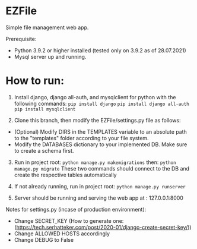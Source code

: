 # EZFile

Simple file management web app.


Prerequisite: 
- Python 3.9.2 or higher installed (tested only on 3.9.2 as of 28.07.2021)
- Mysql server up and running.

# How to run:

1. Install django, django all-auth, and mysqlclient for python with the following commands:
`pip install django` 
`pip install django all-auth`
`pip install mysqlclient`


2. Clone this branch, then modify the EZFile/settings.py file as follows:

- (Optional) Modify DIRS in the TEMPLATES variable to an absolute path to the "templates" folder according to your file system.
- Modify the DATABASES dictionary to your implemented DB. Make sure to create a schema first.

3. Run in project root:
`python manage.py makemigrations` 
then:
`python manage.py migrate` 
These two commands should connect to the DB and create the respective tables automatically

4. If not already running, run in project root: 
`python manage.py runserver`

5. Server should be running and serving the web app at : 127.0.0.1:8000

Notes for settings.py (incase of production environment):
- Change SECRET_KEY (How to generate one: (https://tech.serhatteker.com/post/2020-01/django-create-secret-key/))
- Change ALLOWED HOSTS accordingly
- Change DEBUG to False



